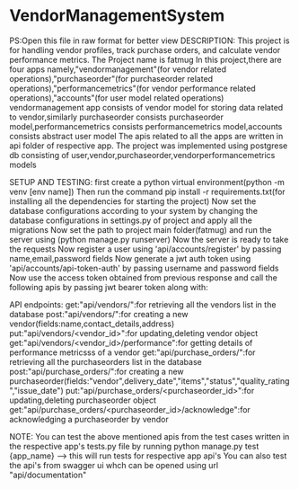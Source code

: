 # VendorManagementSystem
PS:Open this file in raw format for better view
DESCRIPTION:
This project is for handling vendor profiles, track purchase orders, and calculate vendor performance metrics.
The Project name is fatmug
In this project,there are four apps namely,"vendormanagement"(for vendor related operations),"purchaseorder"(for purchaseorder related operations),"performancemetrics"(for vendor performance related operations),"accounts"(for user model related operations)
vendormanagement app consists of vendor model for storing data related to vendor,similarly purchaseorder consists purchaseorder model,performancemetrics consists performancemetrics model,accounts consists abstract user model
The apis related to all the apps are written in api folder of respective app.
The project was implemented using postgrese db consisting of user,vendor,purchaseorder,vendorperformancemetrics models

SETUP AND TESTING:
first create a python virtual environment(python -m venv [env name])
Then run the command pip install -r requirements.txt(for installing all the dependencies for starting the project)
Now set the database configurations according to your system by changing the database configurations in settings.py of project and apply all the migrations
Now set the path to project main folder(fatmug) and run the server using (python manage.py runserver)
Now the server is ready to take the requests
Now register a user using 'api/accounts/register' by passing name,email,password fields
Now generate a jwt auth token using 'api/accounts/api-token-auth' by passing username and password fields
Now use the access token obtained from previous response and call the following apis by passing jwt bearer token along with:

API endpoints:
get:"api/vendors/":for retrieving all the vendors list in the database
post:"api/vendors/":for creating a new vendor(fields:name,contact_details,address)
put:"api/vendors/<vendor_id>":for updating,deleting vendor object
get:"api/vendors/<vendor_id>/performance":for getting details of performance metricsss of a vendor
get:"api/purchase_orders/":for retrieving all the purchaseorders list in the database
post:"api/purchase_orders/":for creating a new purchaseorder(fields:"vendor",delivery_date","items","status","quality_rating","issue_date")
put:"api/purchase_orders/<purchaseorder_id>":for updating,deleting purchaseorder object
get:"api/purchase_orders/<purchaseorder_id>/acknowledge":for acknowledging a purchaseorder by vendor

NOTE:
You can test the above mentioned apis from the test cases written in the respective app's tests.py file by running python manage.py test {app_name} --> this will run tests for respective app api's
You can also test the api's from swagger ui whch can be opened using url "api/documentation"

